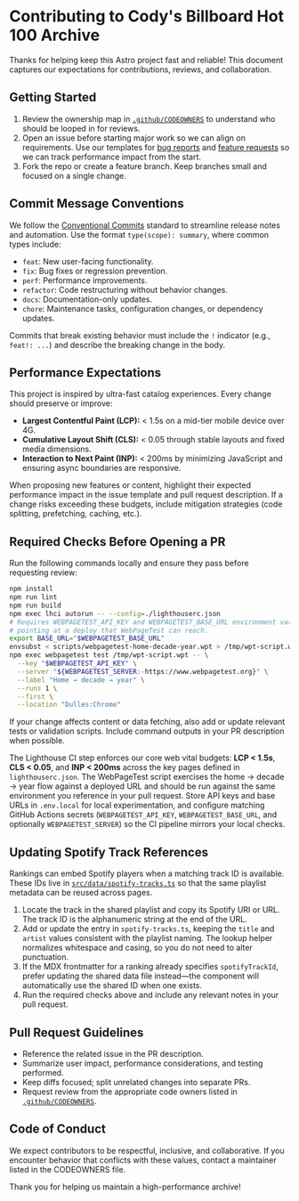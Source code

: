 # Contributing to Cody's Billboard Hot 100 Archive

Thanks for helping keep this Astro project fast and reliable! This document captures our expectations for contributions, reviews, and collaboration.

## Getting Started

1. Review the ownership map in [`.github/CODEOWNERS`](.github/CODEOWNERS) to understand who should be looped in for reviews.
2. Open an issue before starting major work so we can align on requirements. Use our templates for [bug reports](.github/ISSUE_TEMPLATE/bug-report.yml) and [feature requests](.github/ISSUE_TEMPLATE/feature-request.yml) so we can track performance impact from the start.
3. Fork the repo or create a feature branch. Keep branches small and focused on a single change.

## Commit Message Conventions

We follow the [Conventional Commits](https://www.conventionalcommits.org/en/v1.0.0/) standard to streamline release notes and automation. Use the format `type(scope): summary`, where common types include:

- `feat`: New user-facing functionality.
- `fix`: Bug fixes or regression prevention.
- `perf`: Performance improvements.
- `refactor`: Code restructuring without behavior changes.
- `docs`: Documentation-only updates.
- `chore`: Maintenance tasks, configuration changes, or dependency updates.

Commits that break existing behavior must include the `!` indicator (e.g., `feat!: ...`) and describe the breaking change in the body.

## Performance Expectations

This project is inspired by ultra-fast catalog experiences. Every change should preserve or improve:

- **Largest Contentful Paint (LCP):** < 1.5s on a mid-tier mobile device over 4G.
- **Cumulative Layout Shift (CLS):** < 0.05 through stable layouts and fixed media dimensions.
- **Interaction to Next Paint (INP):** < 200ms by minimizing JavaScript and ensuring async boundaries are responsive.

When proposing new features or content, highlight their expected performance impact in the issue template and pull request description. If a change risks exceeding these budgets, include mitigation strategies (code splitting, prefetching, caching, etc.).

## Required Checks Before Opening a PR

Run the following commands locally and ensure they pass before requesting review:

```bash
npm install
npm run lint
npm run build
npm exec lhci autorun -- --config=./lighthouserc.json
# Requires WEBPAGETEST_API_KEY and WEBPAGETEST_BASE_URL environment variables
# pointing at a deploy that WebPageTest can reach.
export BASE_URL="$WEBPAGETEST_BASE_URL"
envsubst < scripts/webpagetest-home-decade-year.wpt > /tmp/wpt-script.wpt
npm exec webpagetest test /tmp/wpt-script.wpt -- \
  --key "$WEBPAGETEST_API_KEY" \
  --server "${WEBPAGETEST_SERVER:-https://www.webpagetest.org}" \
  --label "Home → decade → year" \
  --runs 1 \
  --first \
  --location "Dulles:Chrome"
```

If your change affects content or data fetching, also add or update relevant tests or validation scripts. Include command outputs in your PR description when possible.

The Lighthouse CI step enforces our core web vital budgets: **LCP < 1.5s**, **CLS < 0.05**, and **INP < 200ms** across the key pages defined in `lighthouserc.json`. The WebPageTest script exercises the home → decade → year flow against a deployed URL and should be run against the same environment you reference in your pull request. Store API keys and base URLs in `.env.local` for local experimentation, and configure matching GitHub Actions secrets (`WEBPAGETEST_API_KEY`, `WEBPAGETEST_BASE_URL`, and optionally `WEBPAGETEST_SERVER`) so the CI pipeline mirrors your local checks.

## Updating Spotify Track References

Rankings can embed Spotify players when a matching track ID is available. These IDs live in [`src/data/spotify-tracks.ts`](src/data/spotify-tracks.ts) so that the same playlist metadata can be reused across pages.

1. Locate the track in the shared playlist and copy its Spotify URI or URL. The track ID is the alphanumeric string at the end of the URL.
2. Add or update the entry in `spotify-tracks.ts`, keeping the `title` and `artist` values consistent with the playlist naming. The lookup helper normalizes whitespace and casing, so you do not need to alter punctuation.
3. If the MDX frontmatter for a ranking already specifies `spotifyTrackId`, prefer updating the shared data file instead—the component will automatically use the shared ID when one exists.
4. Run the required checks above and include any relevant notes in your pull request.

## Pull Request Guidelines

- Reference the related issue in the PR description.
- Summarize user impact, performance considerations, and testing performed.
- Keep diffs focused; split unrelated changes into separate PRs.
- Request review from the appropriate code owners listed in [`.github/CODEOWNERS`](.github/CODEOWNERS).

## Code of Conduct

We expect contributors to be respectful, inclusive, and collaborative. If you encounter behavior that conflicts with these values, contact a maintainer listed in the CODEOWNERS file.

Thank you for helping us maintain a high-performance archive!
